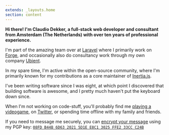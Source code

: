 ```yaml
---
extends: _layouts.home
section: content
---
```


**Hi there! I'm Claudio Dekker, a full-stack web developer and consultant from Amsterdam (The Netherlands) with over ten years of professional experience.**

I'm part of the amazing team over at [Laravel](https://laravel.com) where I primarily work on [Forge](https://forge.laravel.com),
and occasionally also do consultancy work through my own company [Ubient](https://ubient.net).

In my spare time, I'm active within the open-source community, where I'm primarily known for my contributions as a core maintainer of [Inertia.js](https://inertiajs.com).

I've been writing software since I was eight, at which point I discovered that building software is awesome, and I pretty much haven't put the keyboard down since.

When I'm not working on code-stuff, you'll probably find me [playing a videogame](https://steamcommunity.com/id/arckedo), on [Twitter](https://twitter.com/claudiodekker), or spending time offline with my family and friends.

If you need to message me securely, you can [encrypt your message](https://www.gnupg.org/gph/en/manual/x110.html) using my PGP key: [`08FD B44B 6D63 2021 5D1E E8C1 3025 FFE2 33CC C24B`](https://keybase.io/claudiodekker/pgp_keys.asc?fingerprint=08fdb44b6d6320215d1ee8c13025ffe233ccc24b)
